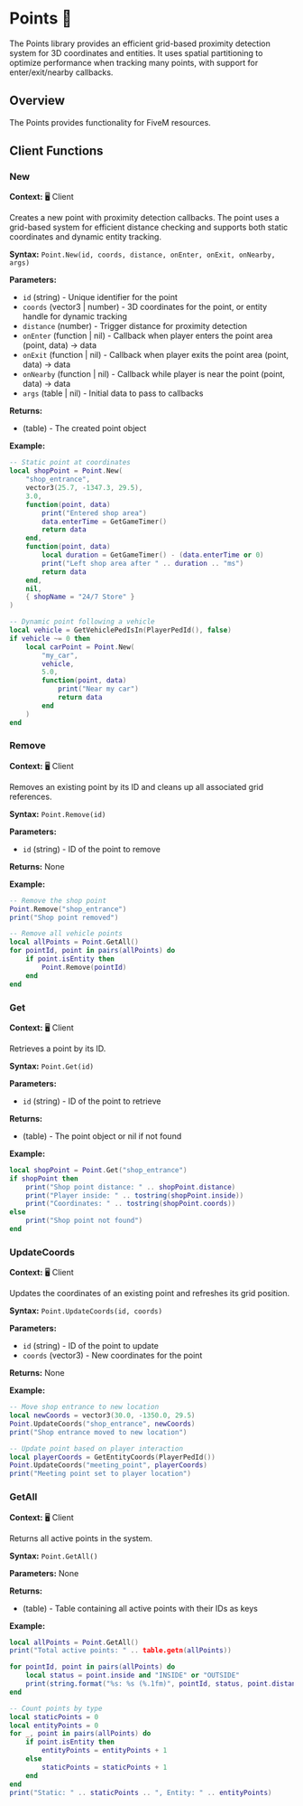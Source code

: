 # Points 📍

<!--META
nav: true
toc: true
description: The Points library provides an efficient grid-based proximity detection system for 3D coordinates and entities. It uses spatial partitioning to optimize performance when tracking many points, with support for enter/exit/nearby callbacks.
-->

The Points library provides an efficient grid-based proximity detection system for 3D coordinates and entities. It uses spatial partitioning to optimize performance when tracking many points, with support for enter/exit/nearby callbacks.

## Overview

The Points provides functionality for FiveM resources.

## Client Functions

### New

<!--TOC: New-->

**Context:** 🖥️ Client

Creates a new point with proximity detection callbacks. The point uses a grid-based system for efficient distance checking and supports both static coordinates and dynamic entity tracking.

**Syntax:** `Point.New(id, coords, distance, onEnter, onExit, onNearby, args)`

**Parameters:**
- `id` (string) - Unique identifier for the point
- `coords` (vector3 | number) - 3D coordinates for the point, or entity handle for dynamic tracking
- `distance` (number) - Trigger distance for proximity detection
- `onEnter` (function | nil) - Callback when player enters the point area (point, data) -> data
- `onExit` (function | nil) - Callback when player exits the point area (point, data) -> data
- `onNearby` (function | nil) - Callback while player is near the point (point, data) -> data
- `args` (table | nil) - Initial data to pass to callbacks

**Returns:**
- (table) - The created point object

**Example:**
```lua
-- Static point at coordinates
local shopPoint = Point.New(
    "shop_entrance",
    vector3(25.7, -1347.3, 29.5),
    3.0,
    function(point, data)
        print("Entered shop area")
        data.enterTime = GetGameTimer()
        return data
    end,
    function(point, data)
        local duration = GetGameTimer() - (data.enterTime or 0)
        print("Left shop area after " .. duration .. "ms")
        return data
    end,
    nil,
    { shopName = "24/7 Store" }
)

-- Dynamic point following a vehicle
local vehicle = GetVehiclePedIsIn(PlayerPedId(), false)
if vehicle ~= 0 then
    local carPoint = Point.New(
        "my_car",
        vehicle,
        5.0,
        function(point, data)
            print("Near my car")
            return data
        end
    )
end
```

### Remove

<!--TOC: Remove-->

**Context:** 🖥️ Client

Removes an existing point by its ID and cleans up all associated grid references.

**Syntax:** `Point.Remove(id)`

**Parameters:**
- `id` (string) - ID of the point to remove

**Returns:** None

**Example:**
```lua
-- Remove the shop point
Point.Remove("shop_entrance")
print("Shop point removed")

-- Remove all vehicle points
local allPoints = Point.GetAll()
for pointId, point in pairs(allPoints) do
    if point.isEntity then
        Point.Remove(pointId)
    end
end
```

### Get

<!--TOC: Get-->

**Context:** 🖥️ Client

Retrieves a point by its ID.

**Syntax:** `Point.Get(id)`

**Parameters:**
- `id` (string) - ID of the point to retrieve

**Returns:**
- (table) - The point object or nil if not found

**Example:**
```lua
local shopPoint = Point.Get("shop_entrance")
if shopPoint then
    print("Shop point distance: " .. shopPoint.distance)
    print("Player inside: " .. tostring(shopPoint.inside))
    print("Coordinates: " .. tostring(shopPoint.coords))
else
    print("Shop point not found")
end
```

### UpdateCoords

<!--TOC: UpdateCoords-->

**Context:** 🖥️ Client

Updates the coordinates of an existing point and refreshes its grid position.

**Syntax:** `Point.UpdateCoords(id, coords)`

**Parameters:**
- `id` (string) - ID of the point to update
- `coords` (vector3) - New coordinates for the point

**Returns:** None

**Example:**
```lua
-- Move shop entrance to new location
local newCoords = vector3(30.0, -1350.0, 29.5)
Point.UpdateCoords("shop_entrance", newCoords)
print("Shop entrance moved to new location")

-- Update point based on player interaction
local playerCoords = GetEntityCoords(PlayerPedId())
Point.UpdateCoords("meeting_point", playerCoords)
print("Meeting point set to player location")
```

### GetAll

<!--TOC: GetAll-->

**Context:** 🖥️ Client

Returns all active points in the system.

**Syntax:** `Point.GetAll()`

**Parameters:** None

**Returns:**
- (table) - Table containing all active points with their IDs as keys

**Example:**
```lua
local allPoints = Point.GetAll()
print("Total active points: " .. table.getn(allPoints))

for pointId, point in pairs(allPoints) do
    local status = point.inside and "INSIDE" or "OUTSIDE"
    print(string.format("%s: %s (%.1fm)", pointId, status, point.distance))
end

-- Count points by type
local staticPoints = 0
local entityPoints = 0
for _, point in pairs(allPoints) do
    if point.isEntity then
        entityPoints = entityPoints + 1
    else
        staticPoints = staticPoints + 1
    end
end
print("Static: " .. staticPoints .. ", Entity: " .. entityPoints)
```

